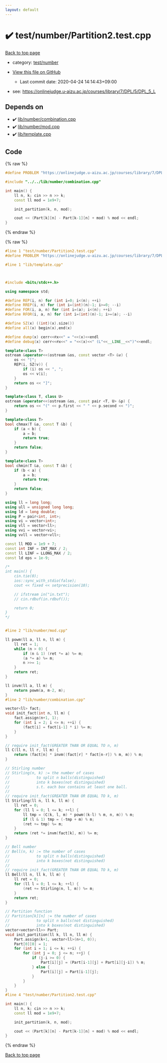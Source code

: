 ```yaml
---
layout: default
---
```


<!-- mathjax config similar to math.stackexchange -->
<script type="text/javascript" async
  src="https://cdnjs.cloudflare.com/ajax/libs/mathjax/2.7.5/MathJax.js?config=TeX-MML-AM_CHTML">
</script>
<script type="text/x-mathjax-config">
  MathJax.Hub.Config({
    TeX: { equationNumbers: { autoNumber: "AMS" }},
    tex2jax: {
      inlineMath: [ ['$','$'] ],
      processEscapes: true
    },
    "HTML-CSS": { matchFontHeight: false },
    displayAlign: "left",
    displayIndent: "2em"
  });
</script>

<script type="text/javascript" src="https://cdnjs.cloudflare.com/ajax/libs/jquery/3.4.1/jquery.min.js"></script>
<script src="https://cdn.jsdelivr.net/npm/jquery-balloon-js@1.1.2/jquery.balloon.min.js" integrity="sha256-ZEYs9VrgAeNuPvs15E39OsyOJaIkXEEt10fzxJ20+2I=" crossorigin="anonymous"></script>
<script type="text/javascript" src="../../../assets/js/copy-button.js"></script>
<link rel="stylesheet" href="../../../assets/css/copy-button.css" />


# :heavy_check_mark: test/number/Partition2.test.cpp

<a href="../../../index.html">Back to top page</a>

* category: <a href="../../../index.html#27c49c4e5cc6f85fad5dbff6f8f0ef1b">test/number</a>
* <a href="{{ site.github.repository_url }}/blob/master/test/number/Partition2.test.cpp">View this file on GitHub</a>
    - Last commit date: 2020-04-24 14:14:43+09:00


* see: <a href="https://onlinejudge.u-aizu.ac.jp/courses/library/7/DPL/5/DPL_5_L">https://onlinejudge.u-aizu.ac.jp/courses/library/7/DPL/5/DPL_5_L</a>


## Depends on

* :heavy_check_mark: <a href="../../../library/lib/number/combination.cpp.html">lib/number/combination.cpp</a>
* :heavy_check_mark: <a href="../../../library/lib/number/mod.cpp.html">lib/number/mod.cpp</a>
* :heavy_check_mark: <a href="../../../library/lib/template.cpp.html">lib/template.cpp</a>


## Code

<a id="unbundled"></a>
{% raw %}
```cpp
#define PROBLEM "https://onlinejudge.u-aizu.ac.jp/courses/library/7/DPL/5/DPL_5_L"

#include "../../lib/number/combination.cpp"

int main() {
    ll n, k; cin >> n >> k;
    const ll mod = 1e9+7;

    init_partition(k, n, mod);

    cout << (Part[k][n] - Part[k-1][n] + mod) % mod << endl;
}

```
{% endraw %}

<a id="bundled"></a>
{% raw %}
```cpp
#line 1 "test/number/Partition2.test.cpp"
#define PROBLEM "https://onlinejudge.u-aizu.ac.jp/courses/library/7/DPL/5/DPL_5_L"

#line 1 "lib/template.cpp"



#include <bits/stdc++.h>

using namespace std;

#define REP(i, n) for (int i=0; i<(n); ++i)
#define RREP(i, n) for (int i=(int)(n)-1; i>=0; --i)
#define FOR(i, a, n) for (int i=(a); i<(n); ++i)
#define RFOR(i, a, n) for (int i=(int)(n)-1; i>=(a); --i)

#define SZ(x) ((int)(x).size())
#define all(x) begin(x),end(x)

#define dump(x) cerr<<#x<<" = "<<(x)<<endl
#define debug(x) cerr<<#x<<" = "<<(x)<<" (L"<<__LINE__<<")"<<endl;

template<class T>
ostream &operator<<(ostream &os, const vector <T> &v) {
    os << "[";
    REP(i, SZ(v)) {
        if (i) os << ", ";
        os << v[i];
    }
    return os << "]";
}

template<class T, class U>
ostream &operator<<(ostream &os, const pair <T, U> &p) {
    return os << "(" << p.first << " " << p.second << ")";
}

template<class T>
bool chmax(T &a, const T &b) {
    if (a < b) {
        a = b;
        return true;
    }
    return false;
}

template<class T>
bool chmin(T &a, const T &b) {
    if (b < a) {
        a = b;
        return true;
    }
    return false;
}

using ll = long long;
using ull = unsigned long long;
using ld = long double;
using P = pair<int, int>;
using vi = vector<int>;
using vll = vector<ll>;
using vvi = vector<vi>;
using vvll = vector<vll>;

const ll MOD = 1e9 + 7;
const int INF = INT_MAX / 2;
const ll LINF = LLONG_MAX / 2;
const ld eps = 1e-9;

/*
int main() {
    cin.tie(0);
    ios::sync_with_stdio(false);
    cout << fixed << setprecision(10);

    // ifstream in("in.txt");
    // cin.rdbuf(in.rdbuf());

    return 0;
}
*/


#line 2 "lib/number/mod.cpp"

ll powm(ll a, ll n, ll m) {
    ll ret = 1;
    while (n > 0) {
        if (n & 1) (ret *= a) %= m;
        (a *= a) %= m;
        n >>= 1;
    }
    return ret;
}

ll invm(ll a, ll m) {
    return powm(a, m-2, m);
}
#line 2 "lib/number/combination.cpp"

vector<ll> fact;
void init_fact(int n, ll m) {
    fact.assign(n+1, 1);
    for (int i = 2; i <= n; ++i) {
        (fact[i] = fact[i-1] * i) %= m;
    }
}

// require init_fact(GREATER THAN OR EQUAL TO n, m)
ll C(ll n, ll r, ll m) {
    return (fact[n] * invm((fact[r] * fact[n-r]) % m, m)) % m;
}

// Stirling number
// Stirling(n, k) := the number of cases
//            to split n balls(distinguished)
//            into k boxes(not distinguished)
//            s.t. each box contains at least one ball.
//
// require init_fact(GREATER THAN OR EQUAL TO k, m)
ll Stirling(ll n, ll k, ll m) {
    ll ret = 0;
    for (ll l = 0; l <= k; ++l) {
        ll tmp = (C(k, l, m) * powm((k-l) % m, n, m)) % m;
        if (l & 1) tmp = (-tmp + m) % m;
        (ret += tmp) %= m;
    }
    return (ret *= invm(fact[k], m)) %= m;
}

// Bell number
// Bell(n, k) := the number of cases
//            to split n balls(distinguished)
//            into k boxes(not distinguished)
//
// require init_fact(GREATER THAN OR EQUAL TO k, m)
ll Bell(ll n, ll k, ll m) {
    ll ret = 0;
    for (ll l = 0; l <= k; ++l) {
        (ret += Stirling(n, l, m)) %= m;
    }
    return ret;
}

// Partition function
// Partition[k][n] := the number of cases
//            to split n balls(not distinguished)
//            into k boxes(not distinguished)
vector<vector<ll>> Part;
void init_partition(ll k, ll n, ll m) {
    Part.assign(k+1, vector<ll>(n+1, 0));
    Part[0][0] = 1;
    for (int i = 1; i <= k; ++i) {
        for (int j = 0; j <= n; ++j) {
            if (j-i >= 0) {
                Part[i][j] = (Part[i-1][j] + Part[i][j-i]) % m;
            } else {
                Part[i][j] = Part[i-1][j];
            }
        }
    }
}
#line 4 "test/number/Partition2.test.cpp"

int main() {
    ll n, k; cin >> n >> k;
    const ll mod = 1e9+7;

    init_partition(k, n, mod);

    cout << (Part[k][n] - Part[k-1][n] + mod) % mod << endl;
}

```
{% endraw %}

<a href="../../../index.html">Back to top page</a>

